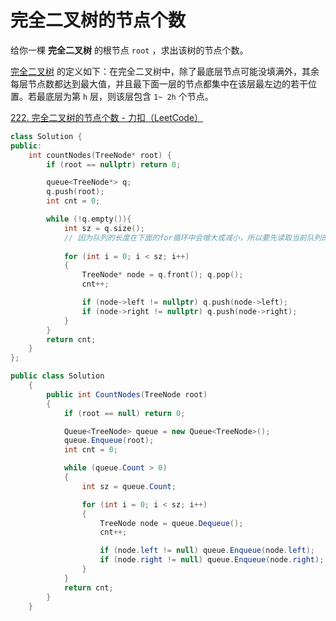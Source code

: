# 完全二叉树的节点个数

给你一棵 **完全二叉树** 的根节点 `root` ，求出该树的节点个数。

[完全二叉树](https://baike.baidu.com/item/完全二叉树/7773232?fr=aladdin) 的定义如下：在完全二叉树中，除了最底层节点可能没填满外，其余每层节点数都达到最大值，并且最下面一层的节点都集中在该层最左边的若干位置。若最底层为第 `h` 层，则该层包含 `1~ 2h` 个节点。

[222. 完全二叉树的节点个数 - 力扣（LeetCode）](https://leetcode.cn/problems/count-complete-tree-nodes/description/)

```c++
class Solution {
public:
    int countNodes(TreeNode* root) {
        if (root == nullptr) return 0;

        queue<TreeNode*> q;
        q.push(root);
        int cnt = 0;

        while (!q.empty()){
            int sz = q.size();
            // 因为队列的长度在下面的for循环中会增大或减小，所以要先读取当前队列的长度
            
            for (int i = 0; i < sz; i++)
            {
                TreeNode* node = q.front(); q.pop();
                cnt++;

                if (node->left != nullptr) q.push(node->left);
                if (node->right != nullptr) q.push(node->right);
            }   
        }
        return cnt;
    }
};
```

```c#
public class Solution
    {
        public int CountNodes(TreeNode root)
        {
            if (root == null) return 0;

            Queue<TreeNode> queue = new Queue<TreeNode>();
            queue.Enqueue(root);
            int cnt = 0;

            while (queue.Count > 0) 
            {
                int sz = queue.Count;

                for (int i = 0; i < sz; i++)
                {
                    TreeNode node = queue.Dequeue();
                    cnt++;

                    if (node.left != null) queue.Enqueue(node.left);
                    if (node.right != null) queue.Enqueue(node.right);
                }
            }
            return cnt;
        }
    }
```

